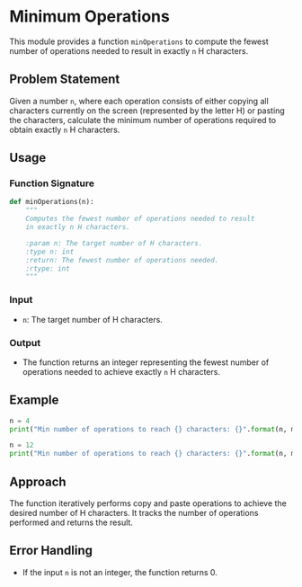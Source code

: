 # Minimum Operations

This module provides a function `minOperations` to compute the fewest number of operations needed to result in exactly `n` H characters.

## Problem Statement

Given a number `n`, where each operation consists of either copying all characters currently on the screen (represented by the letter H) or pasting the characters, calculate the minimum number of operations required to obtain exactly `n` H characters.

## Usage

### Function Signature

```python
def minOperations(n):
    """
    Computes the fewest number of operations needed to result
    in exactly n H characters.

    :param n: The target number of H characters.
    :type n: int
    :return: The fewest number of operations needed.
    :rtype: int
    """
```

### Input

- `n`: The target number of H characters.

### Output

- The function returns an integer representing the fewest number of operations needed to achieve exactly `n` H characters.

## Example

```python
n = 4
print("Min number of operations to reach {} characters: {}".format(n, minOperations(n)))  # Output: 4

n = 12
print("Min number of operations to reach {} characters: {}".format(n, minOperations(n)))  # Output: 7
```

## Approach

The function iteratively performs copy and paste operations to achieve the desired number of H characters. It tracks the number of operations performed and returns the result.

## Error Handling

- If the input `n` is not an integer, the function returns 0.
